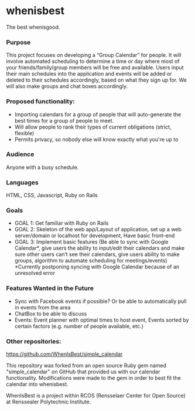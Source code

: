 # whenisbest

The best whenisgood.

### Purpose
This project focuses on developing a “Group Calendar” for people. It will involve automated scheduling to determine a time or day where most of your friends/family/group members will be free and available. Users input their main schedules into the application and events will be added or deleted to their schedules accordingly, based on what they sign up for. We will also make groups and chat boxes accordingly. 

### Proposed functionality:
- Importing calendars for a group of people that will auto-generate the best times for a group of people to meet.
- Will allow people to rank their types of current obligations (strict, flexible)
- Permits privacy, so nobody else will know exactly what you're up to

### Audience
Anyone with a busy schedule. 

### Languages
HTML, CSS, Javascript, Ruby on Rails 

### Goals
- GOAL 1: Get familiar with Ruby on Rails
- GOAL 2: Skeleton of the web app/Layout of application, set up a web server/domain or localhost for development, Have basic front-end
- GOAL 3: Implement basic features (Be able to sync with Google Calendar*, give users the ability to input/edit their calendars and make sure other users can’t see their calendars, give users ability to make groups, algorithm to automate scheduling for meetings/events)
*Currently postponing syncing with Google Calendar because of an unresolved error

### Features Wanted in the Future
- Sync with Facebook events if possible? Or be able to automatically pull in events from the area
- ChatBox to be able to discuss
- Events: Event planner with optimal times to host event, Events sorted by certain factors (e.g. number of people available, etc.)

### Other repositories:

https://github.com/WhenIsBest/simple_calendar

This repository was forked from an open source Ruby gem named "simple_calendar" on GitHub that provided us with our calendar functionality. Modifications were made to the gem in order to best fit the calendar into whenisbest.


WhenIsBest is a project within RCOS (Rensselaer Center for Open Source) at Renssealer Polytechnic Institute.
